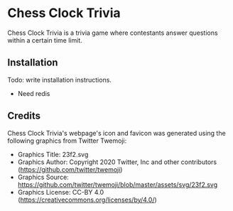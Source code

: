# Chess Clock Trivia

Chess Clock Trivia is a trivia game where contestants answer questions within a certain time limit.

## Installation
Todo: write installation instructions.
- Need redis

## Credits
Chess Clock Trivia's webpage's icon and favicon was generated using the following graphics from Twitter Twemoji:

- Graphics Title: 23f2.svg
- Graphics Author: Copyright 2020 Twitter, Inc and other contributors (https://github.com/twitter/twemoji)
- Graphics Source: https://github.com/twitter/twemoji/blob/master/assets/svg/23f2.svg
- Graphics License: CC-BY 4.0 (https://creativecommons.org/licenses/by/4.0/)
